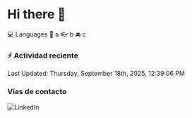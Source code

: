 # Hi there 👋

:computer: Languages
:pencil: a
:eyeglasses: b
:oncoming_automobile: c

### :zap: Actividad reciente
<!--RECENT_ACTIVITY:start-->
<!--RECENT_ACTIVITY:end-->
<!--RECENT_ACTIVITY:last_update-->
Last Updated: Thursday, September 18th, 2025, 12:39:06 PM
<!--RECENT_ACTIVITY:last_update_end-->

### Vías de contacto

![LinkedIn](https://www.linkedin.com/in/irving-hernández-226846205/)
